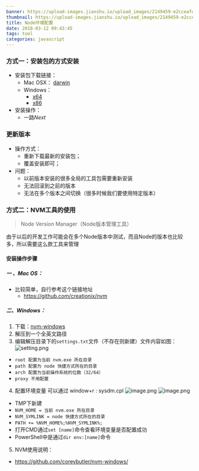 ```yaml
---
banner: https://upload-images.jianshu.io/upload_images/2149459-e2cceafddf9057ac.jpg?imageMogr2/auto-orient/strip%7CimageView2/2/w/700
thumbnail: https://upload-images.jianshu.io/upload_images/2149459-e2cceafddf9057ac.jpg?imageMogr2/auto-orient/strip%7CimageView2/2/w/700
title: Node环境配置
date: 2018-03-12 09:43:45
tags: tool
categories: javascript
---
```


### 方式一：安装包的方式安装

- 安装包下载链接：
  + Mac OSX： [darwin](http://npm.taobao.org/mirrors/node/v5.7.0/node-v5.7.0.pkg)
  + Windows：
    * [x64](http://npm.taobao.org/mirrors/node/v5.7.0/node-v5.7.0-x64.msi)
    * [x86](http://npm.taobao.org/mirrors/node/v5.7.0/node-v5.7.0-x86.msi)
- 安装操作：
  + 一路*Next*


### 更新版本

- 操作方式：
  + 重新下载最新的安装包；
  + 覆盖安装即可；
- 问题：
  + 以前版本安装的很多全局的工具包需要重新安装
  + 无法回滚到之前的版本
  + 无法在多个版本之间切换（很多时候我们要使用特定版本）

<!--more-->

### 方式二：NVM工具的使用

> Node Version Manager（Node版本管理工具）

由于以后的开发工作可能会在多个Node版本中测试，而且Node的版本也比较多，所以需要这么款工具来管理


#### 安装操作步骤
##### 一 、Mac OS：
- 比较简单，自行参考这个链接地址
  + https://github.com/creationix/nvm
##### 二、Windows：
1. 下载：[nvm-windows](https://github.com/coreybutler/nvm-windows/releases/download/1.1.0/nvm-noinstall.zip)
2. 解压到一个全英文路径
3. 编辑解压目录下的`settings.txt`文件（不存在则新建）文件内容如图：
![setting.png](https://upload-images.jianshu.io/upload_images/2149459-c685e3198d5f8067.png?imageMogr2/auto-orient/strip%7CimageView2/2/w/1240)


  + `root 配置为当前 nvm.exe 所在目录`
  + `path 配置为 node 快捷方式所在的目录`
  + `arch 配置为当前操作系统的位数（32/64）`
  + `proxy 不用配置`

4. 配置环境变量 可以通过 window+r  : sysdm.cpl
![image.png](https://upload-images.jianshu.io/upload_images/2149459-f5602de3cf3c5b16.png?imageMogr2/auto-orient/strip%7CimageView2/2/w/1240)
![image.png](https://upload-images.jianshu.io/upload_images/2149459-b5e326541f4571f8.png?imageMogr2/auto-orient/strip%7CimageView2/2/w/1240)
  + TMP下新建
  + `NVM_HOME = 当前 nvm.exe 所在目录`
  + `NVM_SYMLINK = node 快捷方式所在的目录`
  + `PATH += %NVM_HOME%;%NVM_SYMLINK%;`
  + 打开CMD通过`set [name]`命令查看环境变量是否配置成功
  + PowerShell中是通过`dir env:[name]`命令

5. NVM使用说明：

  + https://github.com/coreybutler/nvm-windows/
